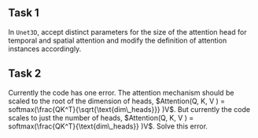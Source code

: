 
## Task 1
In `Unet3D`, accept distinct parameters for the size of the attention head for temporal and spatial attention and modify the definition of attention instances accordingly.

## Task 2 
Currently the code has one error. The attention mechanism should be scaled to the root of the dimension of heads, $Attention(Q, K, V ) = softmax(\frac{QK^T}{\sqrt{\text{dim\_heads}}} )V$. But currently the code scales to just the number of heads, $Attention(Q, K, V ) = softmax(\frac{QK^T}{\text{dim\_heads}} )V$. Solve this error.